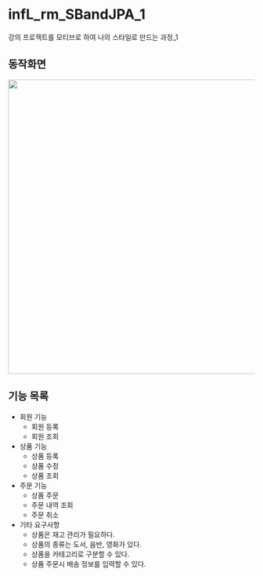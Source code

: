 # infL_rm_SBandJPA_1
강의 프로젝트를 모티브로 하여 나의 스타일로 만드는 과정_1

## 동작화면
<div align="center">
<img src="https://user-images.githubusercontent.com/61304585/147186639-a97abb39-d34b-4f91-b5a3-b360e0dd888c.png" width=600> <br>
</div>

## 기능 목록
- 회원 기능
  - 회원 등록
  - 회원 조회
- 상품 기능
  - 상품 등록
  - 상품 수정
  - 상품 조회
- 주문 기능
  - 상품 주문
  - 주문 내역 조회
  - 주문 취소
- 기타 요구사항
  - 상품은 재고 관리가 필요하다.
  - 상품의 종류는 도서, 음반, 영화가 있다.
  - 상품을 카테고리로 구분할 수 있다.
  - 상품 주문시 배송 정보를 입력할 수 있다.
